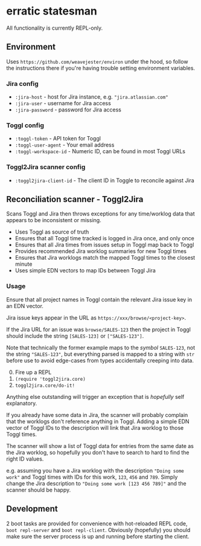 # erratic statesman

All functionality is currently REPL-only.

## Environment

Uses `https://github.com/weavejester/environ` under the hood, so follow the
instructions there if you're having trouble setting environment variables.

### Jira config

- `:jira-host` - host for Jira instance, e.g. `"jira.atlassian.com"`
- `:jira-user` - username for Jira access
- `:jira-password` - password for Jira access

### Toggl config

- `:toggl-token` - API token for Toggl
- `:toggl-user-agent` - Your email address
- `:toggl-workspace-id` - Numeric ID, can be found in most Toggl URLs

### Toggl2Jira scanner config

- `:toggl2jira-client-id` - The client ID in Toggle to reconcile against Jira

## Reconciliation scanner - Toggl2Jira

Scans Toggl and Jira then throws exceptions for any time/worklog data that
appears to be inconsistent or missing.

- Uses Toggl as source of truth
- Ensures that all Toggl time tracked is logged in Jira once, and only once
- Ensures that all Jira times from issues setup in Toggl map back to Toggl
- Provides recommended Jira worklog summaries for new Toggl times
- Ensures that Jira worklogs match the mapped Toggl times to the closest minute
- Uses simple EDN vectors to map IDs between Toggl Jira

### Usage

Ensure that all project names in Toggl contain the relevant Jira issue key in
an EDN vector.

Jira issue keys appear in the URL as `https://xxx/browse/<project-key>`.

If the Jira URL for an issue was `browse/SALES-123` then the project in Toggl
should include the string `[SALES-123]` or `["SALES-123"]`.

Note that technically the former example maps to the _symbol_ `SALES-123`, not
the string `"SALES-123"`, but everything parsed is mapped to a string with `str`
before use to avoid edge-cases from types accidentally creeping into data.

0. Fire up a REPL
0. `(require 'toggl2jira.core)`
0. `toggl2jira.core/do-it!`

Anything else outstanding will trigger an exception that is _hopefully_ self
explanatory.

If you already have some data in Jira, the scanner will probably complain that
the worklogs don't reference anything in Toggl. Adding a simple EDN vector of
Toggl IDs to the description will link that Jira worklog to those Toggl times.

The scanner will show a list of Toggl data for entries from the same date as the
Jira worklog, so hopefully you don't have to search to hard to find the right ID
values.

e.g. assuming you have a Jira worklog with the description `"Doing some work"`
and Toggl times with IDs for this work, `123`, `456` and `789`. Simply change
the Jira description to `"Doing some work [123 456 789]"` and the scanner should
be happy.

## Development

2 boot tasks are provided for convenience with hot-reloaded REPL code,
`boot repl-server` and `boot repl-client`. Obviously (hopefully) you should make
sure the server process is up and running before starting the client.
